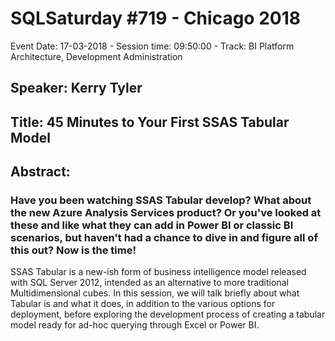 # SQLSaturday #719 - Chicago 2018
Event Date: 17-03-2018 - Session time: 09:50:00 - Track: BI Platform Architecture, Development  Administration
## Speaker: Kerry Tyler
## Title: 45 Minutes to Your First SSAS Tabular Model
## Abstract:
### Have you been watching SSAS Tabular develop? What about the new Azure Analysis Services product? Or you've looked at these and like what they can add in Power BI or classic BI scenarios, but haven't had a chance to dive in and figure all of this out? Now is the time!
SSAS Tabular is a new-ish form of business intelligence model released with SQL Server 2012, intended as an alternative to more traditional Multidimensional cubes. In this session, we will talk briefly about what Tabular is and what it does, in addition to the various options for deployment, before exploring the development process of creating a tabular model ready for ad-hoc querying through Excel or Power BI.
